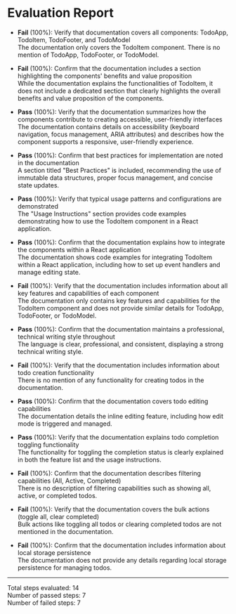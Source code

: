 # Evaluation Report

- **Fail** (100%): Verify that documentation covers all components: TodoApp, TodoItem, TodoFooter, and TodoModel  
  The documentation only covers the TodoItem component. There is no mention of TodoApp, TodoFooter, or TodoModel.

- **Fail** (100%): Confirm that the documentation includes a section highlighting the components' benefits and value proposition  
  While the documentation explains the functionalities of TodoItem, it does not include a dedicated section that clearly highlights the overall benefits and value proposition of the components.

- **Pass** (100%): Verify that the documentation summarizes how the components contribute to creating accessible, user-friendly interfaces  
  The documentation contains details on accessibility (keyboard navigation, focus management, ARIA attributes) and describes how the component supports a responsive, user-friendly experience.

- **Pass** (100%): Confirm that best practices for implementation are noted in the documentation  
  A section titled "Best Practices" is included, recommending the use of immutable data structures, proper focus management, and concise state updates.

- **Pass** (100%): Verify that typical usage patterns and configurations are demonstrated  
  The "Usage Instructions" section provides code examples demonstrating how to use the TodoItem component in a React application.

- **Pass** (100%): Confirm that the documentation explains how to integrate the components within a React application  
  The documentation shows code examples for integrating TodoItem within a React application, including how to set up event handlers and manage editing state.

- **Fail** (100%): Verify that the documentation includes information about all key features and capabilities of each component  
  The documentation only contains key features and capabilities for the TodoItem component and does not provide similar details for TodoApp, TodoFooter, or TodoModel.

- **Pass** (100%): Confirm that the documentation maintains a professional, technical writing style throughout  
  The language is clear, professional, and consistent, displaying a strong technical writing style.

- **Fail** (100%): Verify that the documentation includes information about todo creation functionality  
  There is no mention of any functionality for creating todos in the documentation.

- **Pass** (100%): Confirm that the documentation covers todo editing capabilities  
  The documentation details the inline editing feature, including how edit mode is triggered and managed.

- **Pass** (100%): Verify that the documentation explains todo completion toggling functionality  
  The functionality for toggling the completion status is clearly explained in both the feature list and the usage instructions.

- **Fail** (100%): Confirm that the documentation describes filtering capabilities (All, Active, Completed)  
  There is no description of filtering capabilities such as showing all, active, or completed todos.

- **Fail** (100%): Verify that the documentation covers the bulk actions (toggle all, clear completed)  
  Bulk actions like toggling all todos or clearing completed todos are not mentioned in the documentation.

- **Fail** (100%): Confirm that the documentation includes information about local storage persistence  
  The documentation does not provide any details regarding local storage persistence for managing todos.

---

Total steps evaluated: 14  
Number of passed steps: 7  
Number of failed steps: 7